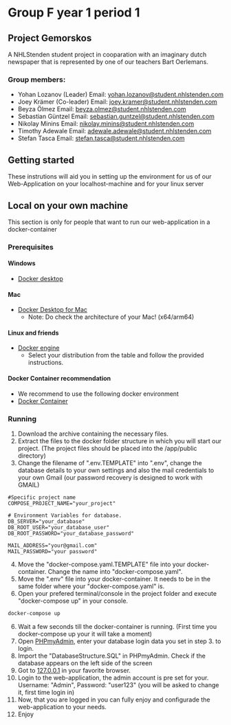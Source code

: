 # Group F year 1 period 1 

## Project Gemorskos

A NHLStenden student project in cooparation with an imaginary dutch newspaper that is represented by one of our teachers Bart Oerlemans.

### Group members:
* Yohan Lozanov (Leader) Email: yohan.lozanov@student.nhlstenden.com
* Joey Krämer (Co-leader) Email: joey.kramer@student.nhlstenden.com
* Beyza Ölmez  Email: beyza.olmez@student.nhlstenden.com
* Sebastian Güntzel Email: sebastian.guntzel@student.nhlstenden.com
* Nikolay Minins Email: nikolay.minins@student.nhlstenden.com
* Timothy Adewale Email: adewale.adewale@student.nhlstenden.com
* Stefan Tasca Email: stefan.tasca@student.nhlstenden.com

## Getting started
These instrutions will aid you in setting up the environment for us of our Web-Application on your localhost-machine and for your linux server

## Local on your own machine
This section is only for people that want to run our web-application in a docker-container
### Prerequisites

#### Windows

- [Docker desktop](https://docs.docker.com/desktop/windows/install/)

#### Mac

- [Docker Desktop for Mac](https://docs.docker.com/desktop/mac/install/)
  - Note: Do check the architecture of your Mac! (x64/arm64)

#### Linux and friends

- [Docker engine](https://docs.docker.com/engine/install/#server)
  - Select your distribution from the table and follow the provided instructions.


#### Docker Container recommendation
- We recommend to use the following docker environment 
- [Docker Container](https://github.com/Schmitzenbergh/NHL_Stenden_PHP_Docker_Env)

### Running

1. Download the archive containing the necessary files.
2. Extract the files to the docker folder structure  in which you will start our project. (The project files should be placed into the /app/public directory)
3. Change the filename of ".env.TEMPLATE" into ".env", change the database details to your own settings and also the mail credentials to your own Gmail (our password recovery is designed to work with GMAIL)

``` .env 
#Specific project name
COMPOSE_PROJECT_NAME="your_project"

# Environment Variables for database.
DB_SERVER="your_database"
DB_ROOT_USER="your_database_user"
DB_ROOT_PASSWORD="your_database_password"

MAIL_ADDRESS="your@gmail.com"
MAIL_PASSWORD="your password"

```

4. Move the "docker-compose.yaml.TEMPLATE" file into your docker-container. Change the name into "docker-compose.yaml".
5. Move the ".env" file into your docker-container. It needs to be in the same folder where your "docker-compose.yaml" is.
6. Open your prefered terminal/console in the project folder and execute "docker-compose up" in your console.

``` Powershell
docker-compose up
```
6. Wait a few seconds till the docker-container is running. (First time you docker-compose up your it will take a moment)
7. Open [PHPmyAdmin](http://127.0.0.1:8080), enter your database login data you set in step 3. to login.
8. Import the "DatabaseStructure.SQL" in PHPmyAdmin. Check if the database appears on the left side of the screen
9. Got to [127.0.0.1](http://127.0.0.1)  in your favorite browser. 
10. Login to the web-application, the admin account is pre set for your. Username: "Admin", Password: "user123" (you will be asked to change it, first time login in)
11. Now, that you are logged in you can fully enjoy and configurade the web-application to your needs.
12. Enjoy
